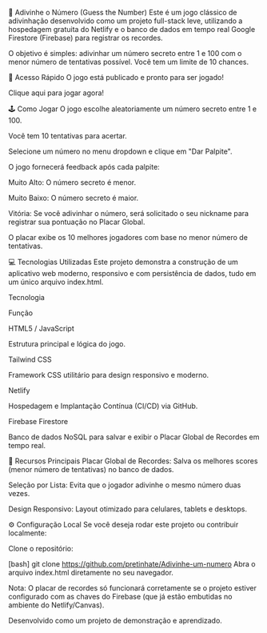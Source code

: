 🔮 Adivinhe o Número (Guess the Number)
Este é um jogo clássico de adivinhação desenvolvido como um projeto full-stack leve, utilizando a hospedagem gratuita do Netlify e o banco de dados em tempo real Google Firestore (Firebase) para registrar os recordes.

O objetivo é simples: adivinhar um número secreto entre 1 e 100 com o menor número de tentativas possível. Você tem um limite de 10 chances.

🚀 Acesso Rápido
O jogo está publicado e pronto para ser jogado!

Clique aqui para jogar agora!

🕹️ Como Jogar
O jogo escolhe aleatoriamente um número secreto entre 1 e 100.

Você tem 10 tentativas para acertar.

Selecione um número no menu dropdown e clique em "Dar Palpite".

O jogo fornecerá feedback após cada palpite:

Muito Alto: O número secreto é menor.

Muito Baixo: O número secreto é maior.

Vitória: Se você adivinhar o número, será solicitado o seu nickname para registrar sua pontuação no Placar Global.

O placar exibe os 10 melhores jogadores com base no menor número de tentativas.

💻 Tecnologias Utilizadas
Este projeto demonstra a construção de um aplicativo web moderno, responsivo e com persistência de dados, tudo em um único arquivo index.html.

Tecnologia

Função

HTML5 / JavaScript

Estrutura principal e lógica do jogo.

Tailwind CSS

Framework CSS utilitário para design responsivo e moderno.

Netlify

Hospedagem e Implantação Contínua (CI/CD) via GitHub.

Firebase Firestore

Banco de dados NoSQL para salvar e exibir o Placar Global de Recordes em tempo real.

🌟 Recursos Principais
Placar Global de Recordes: Salva os melhores scores (menor número de tentativas) no banco de dados.

Seleção por Lista: Evita que o jogador adivinhe o mesmo número duas vezes.

Design Responsivo: Layout otimizado para celulares, tablets e desktops.

⚙️ Configuração Local
Se você deseja rodar este projeto ou contribuir localmente:

Clone o repositório:

[bash] git clone https://github.com/pretinhate/Adivinhe-um-numero
Abra o arquivo index.html diretamente no seu navegador.

Nota: O placar de recordes só funcionará corretamente se o projeto estiver configurado com as chaves do Firebase (que já estão embutidas no ambiente do Netlify/Canvas).

Desenvolvido como um projeto de demonstração e aprendizado.

